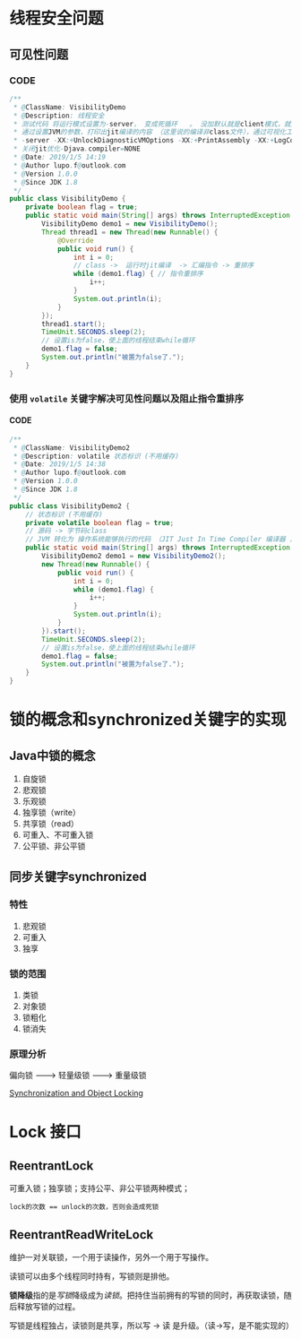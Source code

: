 # 线程安全问题

## 可见性问题

### CODE

```java
/**
 * @ClassName: VisibilityDemo
 * @Description: 线程安全
 * 测试代码 将运行模式设置为-server， 变成死循环   。 没加默认就是client模式，就是正常（可见性问题）
 * 通过设置JVM的参数，打印出jit编译的内容 （这里说的编译非class文件），通过可视化工具jitwatch进行查看
 * -server -XX:+UnlockDiagnosticVMOptions -XX:+PrintAssembly -XX:+LogCompilation -XX:LogFile=jit.log
 * 关闭jit优化-Djava.compiler=NONE
 * @Date: 2019/1/5 14:19
 * @Author lupo.f@outlook.com
 * @Version 1.0.0
 * @Since JDK 1.8
 */
public class VisibilityDemo {
    private boolean flag = true;
    public static void main(String[] args) throws InterruptedException {
        VisibilityDemo demo1 = new VisibilityDemo();
        Thread thread1 = new Thread(new Runnable() {
            @Override
            public void run() {
                int i = 0;
                // class ->  运行时jit编译  -> 汇编指令 -> 重排序
                while (demo1.flag) { // 指令重排序
                    i++;
                }
                System.out.println(i);
            }
        });
        thread1.start();
        TimeUnit.SECONDS.sleep(2);
        // 设置is为false，使上面的线程结束while循环
        demo1.flag = false;
        System.out.println("被置为false了.");
    }
}
```

### 使用 `volatile` 关键字解决可见性问题以及阻止指令重排序

#### CODE

```java
/**
 * @ClassName: VisibilityDemo2
 * @Description: volatile 状态标识 (不用缓存)
 * @Date: 2019/1/5 14:38
 * @Author lupo.f@outlook.com
 * @Version 1.0.0
 * @Since JDK 1.8
 */
public class VisibilityDemo2 {
    // 状态标识 (不用缓存)
    private volatile boolean flag = true;
    // 源码 -> 字节码class
    // JVM 转化为 操作系统能够执行的代码 （JIT Just In Time Compiler 编译器 ）（JVM  --  client   ， --server）
    public static void main(String[] args) throws InterruptedException {
        VisibilityDemo2 demo1 = new VisibilityDemo2();
        new Thread(new Runnable() {
            public void run() {
                int i = 0;
                while (demo1.flag) {
                    i++;
                }
                System.out.println(i);
            }
        }).start();
        TimeUnit.SECONDS.sleep(2);
        // 设置is为false，使上面的线程结束while循环
        demo1.flag = false;
        System.out.println("被置为false了.");
    }
}

```

# 锁的概念和synchronized关键字的实现

## Java中锁的概念

1. 自旋锁
2. 悲观锁
3. 乐观锁
4. 独享锁（write）
5. 共享锁（read）
6. 可重入、不可重入锁
7. 公平锁、非公平锁

## 同步关键字synchronized

### 特性

1. 悲观锁
2. 可重入
3. 独享

### 锁的范围

1. 类锁
2. 对象锁
3. 锁粗化
4. 锁消失

### 原理分析

偏向锁 ---> 轻量级锁 ---> 重量级锁

[Synchronization and Object Locking](https://wiki.openjdk.java.net/display/HotSpot/Synchronization)


# Lock 接口

## ReentrantLock

可重入锁；独享锁；支持公平、非公平锁两种模式；

`
lock的次数 == unlock的次数，否则会造成死锁
`

## ReentrantReadWriteLock

维护一对关联锁，一个用于读操作，另外一个用于写操作。

读锁可以由多个线程同时持有，写锁则是排他。

**锁降级**指的是*写锁*降级成为*读锁*。把持住当前拥有的写锁的同时，再获取读锁，随后释放写锁的过程。

写锁是线程独占，读锁则是共享，所以写 -> 读 是升级。（读->写，是不能实现的）